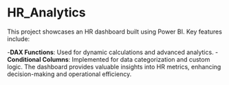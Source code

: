 # HR_Analytics

This project showcases an HR dashboard built using Power BI. Key features include:

-**DAX Functions**: Used for dynamic calculations and advanced analytics.
-**Conditional Columns**: Implemented for data categorization and custom logic.
The dashboard provides valuable insights into HR metrics, enhancing decision-making and operational efficiency.
